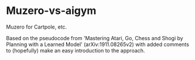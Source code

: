 # Muzero-vs-aigym
Muzero for Cartpole, etc. 

Based on the pseudocode from 'Mastering Atari, Go, Chess and Shogi by Planning with a Learned Model' (arXiv:1911.08265v2) with added comments to (hopefully) make an easy introduction to the approach.
